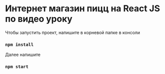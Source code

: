 # Интернет магазин пицц на React JS по видео уроку

Чтобы запустить проект, напишите в корневой папке в консоли 
### `npm install`

Далее напишите 
### `npm start`

